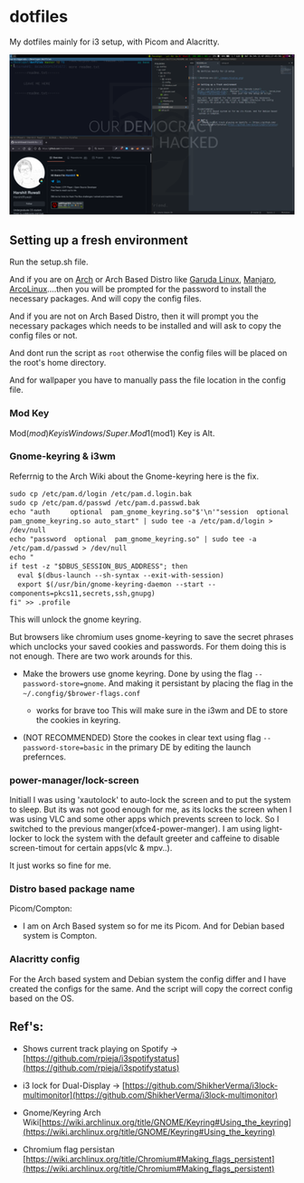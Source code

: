 # dotfiles

My dotfiles mainly for i3 setup, with Picom and Alacritty. 


![desktop-env-i3](./images/display.png)


## Setting up a fresh environment 

Run the setup.sh file.  

And if you are on [Arch](https://archlinux.org/) or Arch Based Distro like [Garuda Linux](https://garudalinux.org/), [Manjaro](https://manjaro.org/), [ArcoLinux](https://arcolinux.com/)....then you will be prompted for the password to install the necessary packages. And will copy the config files. 

And if you are not on Arch Based Distro, then it will prompt you the necessary packages which needs to be installed and will ask to copy the config files or not.

And dont run the script as `root` otherwise the config files will be placed on the root's home directory.

And for wallpaper you have to manually pass the file location in the config file.

### Mod Key

Mod($mod) Key is Windows/Super.
Mod1($mod1) Key is Alt.

### Gnome-keyring & i3wm

Referrnig to the Arch Wiki about the Gnome-keyring here is the fix.

```
sudo cp /etc/pam.d/login /etc/pam.d.login.bak
sudo cp /etc/pam.d/passwd /etc/pam.d.passwd.bak
echo "auth     optional  pam_gnome_keyring.so"$'\n'"session  optional  pam_gnome_keyring.so auto_start" | sudo tee -a /etc/pam.d/login > /dev/null
echo "password  optional  pam_gnome_keyring.so" | sudo tee -a /etc/pam.d/passwd > /dev/null
echo "
if test -z "$DBUS_SESSION_BUS_ADDRESS"; then
  eval $(dbus-launch --sh-syntax --exit-with-session)
  export $(/usr/bin/gnome-keyring-daemon --start --components=pkcs11,secrets,ssh,gnupg)
fi" >> .profile
```

This will unlock the gnome keyring. 

But browsers like chromium uses gnome-keyring to save the secret phrases which unclocks your saved cookies and passwords. 
For them doing this is not enough. There are two work arounds for this. 
  - Make the browers use gnome keyring. Done by using the flag `--password-store=gnome`. And making it persistant by placing the flag in the `~/.congfig/$brower-flags.conf` 
    - works for brave too
  This will make sure in the i3wm and DE to store the cookies in keyring.   

  - (NOT RECOMMENDED) Store the cookes in clear text using flag `--password-store=basic` in the primary DE by editing the launch prefernces. 
 

### power-manager/lock-screen

Initiall I was using 'xautolock' to auto-lock the screen and to put the system to sleep. But its was not good enough for me, as its locks the screen when I was using VLC and some other apps which prevents screen to lock. So I switched to the previous manger(xfce4-power-manger). 
I am using light-locker to lock the system with the default greeter and caffeine to disable screen-timout for certain apps(vlc & mpv..).

It just works so fine for me.
 
### Distro based package name

Picom/Compton:
 - I am on Arch Based system so for me its Picom. And for Debian based system is Compton.

### Alacritty config

For the Arch based system and Debian system the config differ and I have created the configs for the same. 
And the script will copy the correct config based on the OS.
  

## Ref's:
  - Shows current track playing on Spotify -> [https://github.com/rpieja/i3spotifystatus](https://github.com/rpieja/i3spotifystatus)

  - i3 lock for Dual-Display -> [https://github.com/ShikherVerma/i3lock-multimonitor](https://github.com/ShikherVerma/i3lock-multimonitor)

  - Gnome/Keyring Arch Wiki[https://wiki.archlinux.org/title/GNOME/Keyring#Using_the_keyring](https://wiki.archlinux.org/title/GNOME/Keyring#Using_the_keyring)
  
  - Chromium flag persistan [https://wiki.archlinux.org/title/Chromium#Making_flags_persistent](https://wiki.archlinux.org/title/Chromium#Making_flags_persistent)